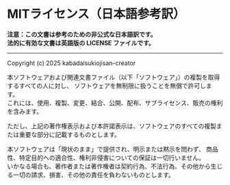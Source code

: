 # MITライセンス（日本語参考訳）

**注意：この文書は参考のための非公式な日本語訳です。  
法的に有効な文書は英語版の LICENSE ファイルです。**

---

Copyright (c) 2025 kabadaisukiojisan-creator

本ソフトウェアおよび関連文書ファイル（以下「ソフトウェア」）の複製を取得するすべての人に対し、
ソフトウェアを無制限に扱うことを無償で許可します。  
これには、使用、複製、変更、結合、公開、配布、サブライセンス、販売の権利を含みます。  

ただし、上記の著作権表示および本許諾表示は、ソフトウェアのすべての複製または重要な部分に記載するものとします。  

本ソフトウェアは「現状のまま」で提供され、明示または黙示を問わず、
商品性、特定目的への適合性、権利非侵害についての保証は一切行いません。  
いかなる場合も、著作者または著作権者は契約行為、不法行為、その他から生じる一切の請求、損害、その他の責任を負わないものとします。
